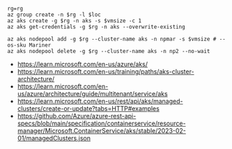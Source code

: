 ```
rg=rg
az group create -n $rg -l $loc
az aks create -g $rg -n aks -s $vmsize -c 1
az aks get-credentials -g $rg -n aks --overwrite-existing

az aks nodepool add -g $rg --cluster-name aks -n npmar -s $vmsize # --os-sku Mariner
az aks nodepool delete -g $rg --cluster-name aks -n np2 --no-wait
```

- https://learn.microsoft.com/en-us/azure/aks/
- https://learn.microsoft.com/en-us/training/paths/aks-cluster-architecture/
- https://learn.microsoft.com/en-us/azure/architecture/guide/multitenant/service/aks
- https://learn.microsoft.com/en-us/rest/api/aks/managed-clusters/create-or-update?tabs=HTTP#examples
- https://github.com/Azure/azure-rest-api-specs/blob/main/specification/containerservice/resource-manager/Microsoft.ContainerService/aks/stable/2023-02-01/managedClusters.json
